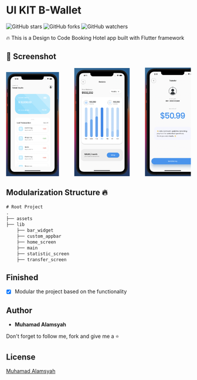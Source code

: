 # UI KIT B-Wallet

![GitHub stars](https://img.shields.io/github/stars/alamsyahh15/booking_hotel?style=social)
![GitHub forks](https://img.shields.io/github/forks/alamsyahh15/booking_hotel?style=social)
![GitHub watchers](https://img.shields.io/github/watchers/alamsyahh15/booking_hotel?style=social)

🔥 This is a Design to Code Booking Hotel app built with Flutter framework

## 📸 Screenshot

<pre>
<img src="screenshot/sc1.png" width="28.5%">     <img src="screenshot/sc2.png" width="30%">     <img src="screenshot/sc3.png" width="30%">
</pre>

## Modularization Structure 🔥

    # Root Project
    .
    ├── assets
    ├── lib                    
        ├── bar_widget                    
        ├── custom_appbar                    
        ├── home_screen                    
        ├── main                    
        ├── statistic_screen                    
        ├── transfer_screen          
     
     

## Finished
* [x] Modular the project based on the functionality

## Author

* **Muhamad Alamsyah**

Don't forget to follow me, fork and give me a ⭐


## License

[Muhamad Alamsyah](https://github.com/alamsyahh15)
